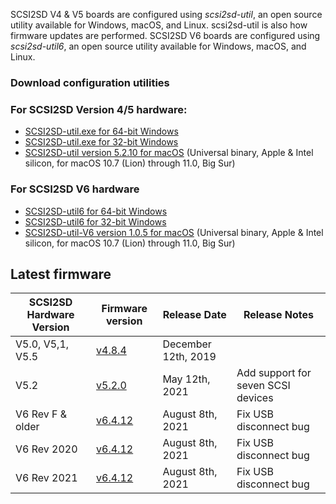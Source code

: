 SCSI2SD V4 & V5 boards are configured using *scsi2sd-util*, an open source utility available for Windows, macOS, and Linux. scsi2sd-util is also how firmware updates are performed. 
SCSI2SD V6 boards are configured using *scsi2sd-util6*, an open source utility available for Windows, macOS, and Linux. 

### Download configuration utilities

### For SCSI2SD Version 4/5 hardware:
- [SCSI2SD-util.exe for 64-bit Windows](https://www.scsi2sd.com/v5/releases/v5.2.0/win64/scsi2sd-util.exe)
- [SCSI2SD-util.exe for 32-bit Windows](https://www.scsi2sd.com/v5/releases/v5.2.0/win32/scsi2sd-util.exe)
- [SCSI2SD-util version 5.2.10 for macOS](http://github.com/rabbitholecomputing/SCSI2SD/releases/download/5.2.10/SCSI2SD-util.app.zip) 
  (Universal binary, Apple & Intel silicon, for macOS 10.7 (Lion) through 11.0, Big Sur)

### For SCSI2SD V6 hardware

- [SCSI2SD-util6 for 64-bit Windows](http://www.codesrc.com/files/scsi2sd-v6/latest/windows/32bit/scsi2sd-util6-x86-6.4.11.zip)
- [SCSI2SD-util6 for 32-bit Windows](http://www.codesrc.com/files/scsi2sd-v6/latest/windows/32bit/scsi2sd-util6-x86-6.4.11.zip)
- [SCSI2SD-util-V6 version 1.0.5 for macOS](http://github.com/rabbitholecomputing/SCSI2SD-util-V6/releases/download/1.0.5/SCSI2SD-util-v6.app.zip)
  (Universal binary, Apple & Intel silicon, for macOS 10.7 (Lion) through 11.0, Big Sur)

## Latest firmware

| SCSI2SD Hardware Version | Firmware version                                                             | Release Date        | Release Notes  |
|--------------------------|-------------------------------------------------------------------------------------------------|---------------------|---|
| V5.0, V5,1, V5.5         | [v4.8.4](https://www.scsi2sd.com/v5/releases/v4.8.4/firmware/firmware_bundle-v4.8.04.scsi2sd)   | December 12th, 2019     |
| V5.2                     | [v5.2.0](http://scsi2sd.com/v5/releases/v5.2.0/firmware/SCSI2SD-V52.cyacd) | May 12th, 2021     | Add support for seven SCSI devices  |
| V6 Rev F & older         | [v6.4.12](http://www.scsi2sd.com/v6/files/v6.4.12/firmware.V6.revF.dfu)   | August 8th, 2021    | Fix USB disconnect bug  |
| V6 Rev 2020              | [v6.4.12](http://www.scsi2sd.com/v6/files/v6.4.12/firmware.V6.2020.dfu)   | August 8th, 2021    | Fix USB disconnect bug  |
| V6 Rev 2021              | [v6.4.12](http://www.scsi2sd.com/v6/files/v6.4.12/firmware.V6.2021.dfu)   | August 8th, 2021    | Fix USB disconnect bug  |
